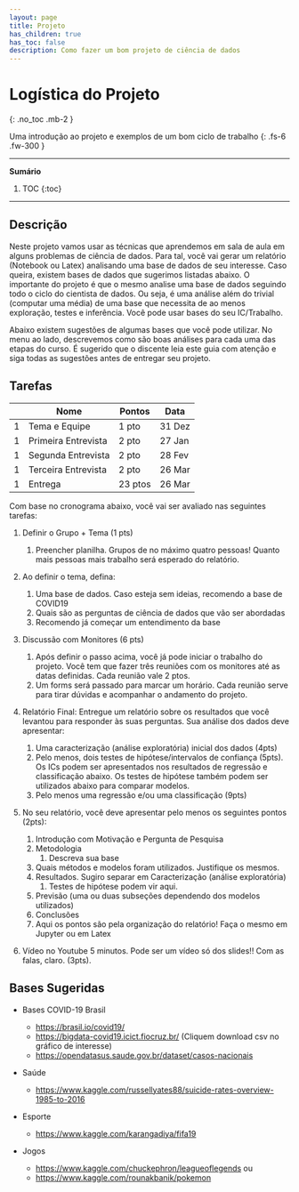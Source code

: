 ```yaml
---
layout: page
title: Projeto
has_children: true
has_toc: false
description: Como fazer um bom projeto de ciência de dados
---
```


# Logística do Projeto
{: .no_toc .mb-2 }

Uma introdução ao projeto e exemplos de um bom ciclo de trabalho
{: .fs-6 .fw-300 }

---
**Sumário**
1. TOC
{:toc}
---

## Descrição

Neste projeto vamos usar as técnicas que aprendemos em sala de aula em alguns
problemas de ciência de dados. Para tal, você vai gerar um relatório (Notebook
ou Latex) analisando uma base de dados de seu interesse. Caso queira, existem
bases de dados que sugerimos listadas abaixo. O importante do projeto é que
o mesmo analise uma base de dados seguindo todo o ciclo do cientista de dados.
Ou seja, é uma análise além do trivial (computar uma média) de uma base que
necessita de ao menos exploração, testes e inferência.
Você pode usar bases do seu IC/Trabalho.

Abaixo existem sugestões de algumas bases que você pode utilizar. No menu ao
lado, descrevemos como são boas análises para cada uma das etapas do curso.
É sugerido que o discente leia este guia com atenção e siga todas as sugestões
antes de entregar seu projeto.

## Tarefas

|   | Nome                               | Pontos | Data               |
|---|------------------------------------|--------|--------------------|
| 1 | Tema e Equipe                      | 1 pto  | 31 Dez             |
| 1 | Primeira Entrevista                | 2 pto  | 27 Jan             |
| 1 | Segunda Entrevista                 | 2 pto  | 28 Fev             |
| 1 | Terceira Entrevista                | 2 pto  | 26 Mar             |
| 1 | Entrega                            | 23 ptos| 26 Mar             |

Com base no cronograma abaixo, você vai ser avaliado nas seguintes tarefas:
1. Definir o Grupo + Tema (1 pts)
    1. Preencher planilha. Grupos de no máximo quatro pessoas!
       Quanto mais pessoas mais trabalho será esperado do relatório.
1. Ao definir o tema, defina:
    1. Uma base de dados. Caso esteja sem ideias, recomendo a base de COVID19
    1. Quais são as perguntas de ciência de dados que vão ser abordadas
    1. Recomendo já começar um entendimento da base
1. Discussão com Monitores (6 pts)
    1. Após definir o passo acima, você já pode iniciar o trabalho do projeto.
       Você tem que fazer três reuniões com os monitores até as datas definidas.
       Cada reunião vale 2 ptos.
    1. Um forms será passado para marcar um horário. Cada reunião serve para
       tirar dúvidas e acompanhar o andamento do projeto.
1. Relatório Final: Entregue um relatório sobre os resultados que você levantou
   para responder às suas perguntas. Sua análise dos dados deve apresentar:
    1. Uma caracterização (análise exploratória) inicial dos dados (4pts)
    1. Pelo menos, dois testes de hipótese/intervalos de confiança (5pts).
       Os ICs podem ser apresentados nos resultados de regressão e classificação
       abaixo. Os testes de hipótese também podem ser utilizados abaixo para
       comparar modelos.
    1. Pelo menos uma regressão e/ou uma classificação (9pts)

1. No seu relatório, você deve apresentar pelo menos os seguintes pontos (2pts):
    1. Introdução com Motivação e Pergunta de Pesquisa
    1. Metodologia
        1. Descreva sua base
    1. Quais métodos e modelos foram utilizados. Justifique os mesmos.
    1. Resultados. Sugiro separar em Caracterização (análise exploratória)
        1. Testes de hipótese podem vir aqui.
    1. Previsão (uma ou duas subseções dependendo dos modelos utilizados)
    1. Conclusões
    1. Aqui os pontos são pela organização do relatório! Faça o mesmo em
       Jupyter ou em Latex

1. Vídeo no Youtube 5 minutos. Pode ser um vídeo só dos slides!!
   Com as falas, claro. (3pts).

## Bases Sugeridas

* Bases COVID-19 Brasil
   * https://brasil.io/covid19/
   * https://bigdata-covid19.icict.fiocruz.br/ (Cliquem download csv no gráfico de interesse)
   * https://opendatasus.saude.gov.br/dataset/casos-nacionais

* Saúde
   * https://www.kaggle.com/russellyates88/suicide-rates-overview-1985-to-2016

* Esporte
   * https://www.kaggle.com/karangadiya/fifa19
* Jogos
   * https://www.kaggle.com/chuckephron/leagueoflegends ou
   * https://www.kaggle.com/rounakbanik/pokemon


